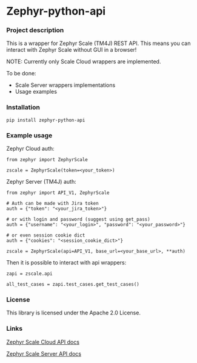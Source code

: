 # Zephyr-python-api

### Project description
This is a wrapper for Zephyr Scale (TM4J) REST API. This means you can interact with Zephyr Scale without GUI in a browser!

NOTE: Currently only Scale Cloud wrappers are implemented. 

To be done:
* Scale Server wrappers implementations
* Usage examples

### Installation

```
pip install zephyr-python-api
```

### Example usage

Zephyr Cloud auth:
```
from zephyr import ZephyrScale

zscale = ZephyrScale(token=<your_token>)
```

Zephyr Server (TM4J) auth:
```
from zephyr import API_V1, ZephyrScale

# Auth can be made with Jira token
auth = {"token": "<your_jira_token>"}

# or with login and password (suggest using get_pass)
auth = {"username": "<your_login>", "password": "<your_password>"}

# or even session cookie dict
auth = {"cookies": "<session_cookie_dict>"}

zscale = ZephyrScale(api=API_V1, base_url=<your_base_url>, **auth)
```

Then it is possible to interact with api wrappers:
```
zapi = zscale.api

all_test_cases = zapi.test_cases.get_test_cases()
```


### License

This library is licensed under the Apache 2.0 License.

### Links

[Zephyr Scale Cloud API docs](https://support.smartbear.com/zephyr-scale-cloud/api-docs/)

[Zephyr Scale Server API docs](https://support.smartbear.com/zephyr-scale-server/api-docs/v1/)